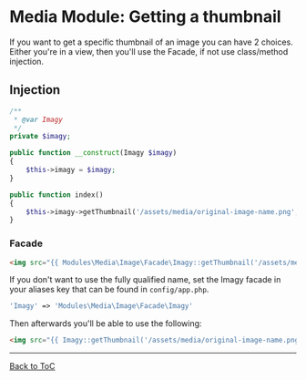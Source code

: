 # Media Module: Getting a thumbnail

If you want to get a specific thumbnail of an image you can have 2 choices. Either you're in a view, then you'll use the Facade, if not use class/method injection.



## Injection

``` php
/**
 * @var Imagy
 */
private $imagy;

public function __construct(Imagy $imagy)
{
    $this->imagy = $imagy;
}

public function index()
{
	$this->imagy->getThumbnail('/assets/media/original-image-name.png', 'smallThumb')
}

```


### Facade

``` html
<img src="{{ Modules\Media\Image\Facade\Imagy::getThumbnail('/assets/media/original-image-name.png', 'smallThumb') }}" alt="" />
```

If you don't want to use the fully qualified name, set the Imagy facade in your aliases key that can be found in `config/app.php`.

``` php
'Imagy' => 'Modules\Media\Image\Facade\Imagy'
```

Then afterwards you'll be able to use the following:

``` html
<img src="{{ Imagy::getThumbnail('/assets/media/original-image-name.png', 'smallThumb') }}" alt="" />
```


***

[Back to ToC](../readme.md)
